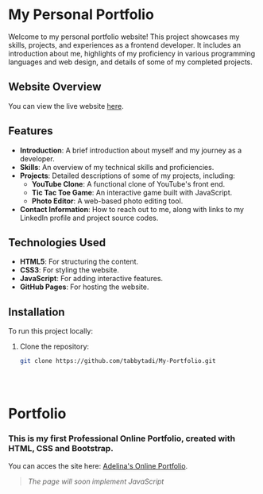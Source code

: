 # My Personal Portfolio

Welcome to my personal portfolio website! This project showcases my skills, projects, and experiences as a frontend developer. It includes an introduction about me, highlights of my proficiency in various programming languages and web design, and details of some of my completed projects.

## Website Overview

You can view the live website [here](https://tabbytadi.github.io/My-Portfolio/portfolio.html).

## Features

- **Introduction**: A brief introduction about myself and my journey as a developer.
- **Skills**: An overview of my technical skills and proficiencies.
- **Projects**: Detailed descriptions of some of my projects, including:
  - **YouTube Clone**: A functional clone of YouTube's front end.
  - **Tic Tac Toe Game**: An interactive game built with JavaScript.
  - **Photo Editor**: A web-based photo editing tool.
- **Contact Information**: How to reach out to me, along with links to my LinkedIn profile and project source codes.

## Technologies Used

- **HTML5**: For structuring the content.
- **CSS3**: For styling the website.
- **JavaScript**: For adding interactive features.
- **GitHub Pages**: For hosting the website.

## Installation

To run this project locally:

1. Clone the repository:
   ```bash
   git clone https://github.com/tabbytadi/My-Portfolio.git





# Portfolio
### This is my first Professional Online Portfolio, created with HTML, CSS and Bootstrap.
You can acces the site here: [Adelina's Online Portfolio](https://tabbytadi.github.io/My-Portfolio/portfolio.html).
<br>
>*The page will soon implement JavaScript*
